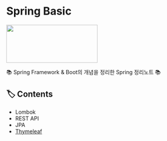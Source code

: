 # Spring Basic

<p><img src="https://user-images.githubusercontent.com/41675375/79252543-c4dd2480-7ebc-11ea-96d5-fd2ba68546b5.png" width="240" height="100"></p>

📚 Spring Framework & Boot의 개념을 정리한 Spring 정리노트 📚

## 🏷️ Contents
- Lombok
- REST API
- JPA 
- [Thymeleaf](https://github.com/hanbinleejoy/daily-dev-log/tree/master/spring/spring-boot/thymeleaf)




